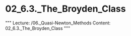 # 02_6.3._The_Broyden_Class

"""
Lecture: /06._Quasi-Newton_Methods
Content: 02_6.3._The_Broyden_Class
"""

